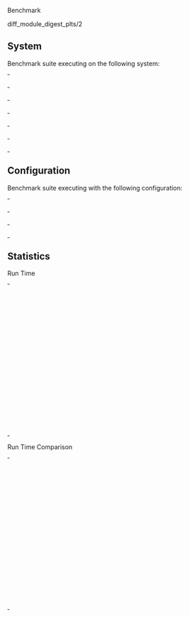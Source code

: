 Benchmark

diff_module_digest_plts/2

## System

Benchmark suite executing on the following system:

<table style="width: 1%">
  <tr>
    <th style="width: 1%; white-space: nowrap">Operating System</th>
    <td>macOS</td>
  </tr><tr>
    <th style="white-space: nowrap">CPU Information</th>
    <td style="white-space: nowrap">Apple M1 Pro</td>
  </tr><tr>
    <th style="white-space: nowrap">Number of Available Cores</th>
    <td style="white-space: nowrap">10</td>
  </tr><tr>
    <th style="white-space: nowrap">Available Memory</th>
    <td style="white-space: nowrap">16 GB</td>
  </tr><tr>
    <th style="white-space: nowrap">Elixir Version</th>
    <td style="white-space: nowrap">1.16.1</td>
  </tr><tr>
    <th style="white-space: nowrap">Erlang Version</th>
    <td style="white-space: nowrap">26.2.2</td>
  </tr>
</table>

## Configuration

Benchmark suite executing with the following configuration:

<table style="width: 1%">
  <tr>
    <th style="width: 1%">:time</th>
    <td style="white-space: nowrap">1 min</td>
  </tr><tr>
    <th>:parallel</th>
    <td style="white-space: nowrap">1</td>
  </tr><tr>
    <th>:warmup</th>
    <td style="white-space: nowrap">2 s</td>
  </tr>
</table>

## Statistics



Run Time

<table style="width: 1%">
  <tr>
    <th>Name</th>
    <th style="text-align: right">IPS</th>
    <th style="text-align: right">Average</th>
    <th style="text-align: right">Devitation</th>
    <th style="text-align: right">Median</th>
    <th style="text-align: right">99th&nbsp;%</th>
  </tr>

  <tr>
    <td style="white-space: nowrap">no module changes</td>
    <td style="white-space: nowrap; text-align: right">261778.73</td>
    <td style="white-space: nowrap; text-align: right">0.00382 ms</td>
    <td style="white-space: nowrap; text-align: right">&plusmn;21.12%</td>
    <td style="white-space: nowrap; text-align: right">0.00358 ms</td>
    <td style="white-space: nowrap; text-align: right">0.00633 ms</td>
  </tr>

  <tr>
    <td style="white-space: nowrap">1 module added </td>
    <td style="white-space: nowrap; text-align: right">957.64</td>
    <td style="white-space: nowrap; text-align: right">1.04 ms</td>
    <td style="white-space: nowrap; text-align: right">&plusmn;9.85%</td>
    <td style="white-space: nowrap; text-align: right">1.00 ms</td>
    <td style="white-space: nowrap; text-align: right">1.35 ms</td>
  </tr>

  <tr>
    <td style="white-space: nowrap">1 added, 1 removed, 1 updated</td>
    <td style="white-space: nowrap; text-align: right">6.10</td>
    <td style="white-space: nowrap; text-align: right">164.04 ms</td>
    <td style="white-space: nowrap; text-align: right">&plusmn;1.26%</td>
    <td style="white-space: nowrap; text-align: right">163.96 ms</td>
    <td style="white-space: nowrap; text-align: right">169.33 ms</td>
  </tr>

  <tr>
    <td style="white-space: nowrap">1 module removed </td>
    <td style="white-space: nowrap; text-align: right">2.70</td>
    <td style="white-space: nowrap; text-align: right">369.87 ms</td>
    <td style="white-space: nowrap; text-align: right">&plusmn;1.71%</td>
    <td style="white-space: nowrap; text-align: right">370.23 ms</td>
    <td style="white-space: nowrap; text-align: right">385.40 ms</td>
  </tr>

  <tr>
    <td style="white-space: nowrap">3 added, 3 removed, 3 updated</td>
    <td style="white-space: nowrap; text-align: right">2.69</td>
    <td style="white-space: nowrap; text-align: right">371.56 ms</td>
    <td style="white-space: nowrap; text-align: right">&plusmn;2.20%</td>
    <td style="white-space: nowrap; text-align: right">369.06 ms</td>
    <td style="white-space: nowrap; text-align: right">392.05 ms</td>
  </tr>

  <tr>
    <td style="white-space: nowrap">1 module updated </td>
    <td style="white-space: nowrap; text-align: right">2.67</td>
    <td style="white-space: nowrap; text-align: right">374.11 ms</td>
    <td style="white-space: nowrap; text-align: right">&plusmn;2.20%</td>
    <td style="white-space: nowrap; text-align: right">374.29 ms</td>
    <td style="white-space: nowrap; text-align: right">389.86 ms</td>
  </tr>

  <tr>
    <td style="white-space: nowrap">100% modules added</td>
    <td style="white-space: nowrap; text-align: right">1.95</td>
    <td style="white-space: nowrap; text-align: right">512.46 ms</td>
    <td style="white-space: nowrap; text-align: right">&plusmn;2.81%</td>
    <td style="white-space: nowrap; text-align: right">509.11 ms</td>
    <td style="white-space: nowrap; text-align: right">617.38 ms</td>
  </tr>

  <tr>
    <td style="white-space: nowrap">10 added, 10 removed, 10 updated</td>
    <td style="white-space: nowrap; text-align: right">0.60</td>
    <td style="white-space: nowrap; text-align: right">1675.21 ms</td>
    <td style="white-space: nowrap; text-align: right">&plusmn;0.78%</td>
    <td style="white-space: nowrap; text-align: right">1674.53 ms</td>
    <td style="white-space: nowrap; text-align: right">1702.81 ms</td>
  </tr>

  <tr>
    <td style="white-space: nowrap">1% added, 1% removed, 1% updated</td>
    <td style="white-space: nowrap; text-align: right">0.45</td>
    <td style="white-space: nowrap; text-align: right">2227.18 ms</td>
    <td style="white-space: nowrap; text-align: right">&plusmn;1.69%</td>
    <td style="white-space: nowrap; text-align: right">2227.90 ms</td>
    <td style="white-space: nowrap; text-align: right">2282.96 ms</td>
  </tr>

  <tr>
    <td style="white-space: nowrap">33% added, 33% removed, 34% updated</td>
    <td style="white-space: nowrap; text-align: right">0.0198</td>
    <td style="white-space: nowrap; text-align: right">50555.33 ms</td>
    <td style="white-space: nowrap; text-align: right">&plusmn;1.77%</td>
    <td style="white-space: nowrap; text-align: right">50555.33 ms</td>
    <td style="white-space: nowrap; text-align: right">51188.47 ms</td>
  </tr>

  <tr>
    <td style="white-space: nowrap">100% modules removed</td>
    <td style="white-space: nowrap; text-align: right">0.0124</td>
    <td style="white-space: nowrap; text-align: right">80508.68 ms</td>
    <td style="white-space: nowrap; text-align: right">&plusmn;0.00%</td>
    <td style="white-space: nowrap; text-align: right">80508.68 ms</td>
    <td style="white-space: nowrap; text-align: right">80508.68 ms</td>
  </tr>

  <tr>
    <td style="white-space: nowrap">100% modules updated</td>
    <td style="white-space: nowrap; text-align: right">0.00796</td>
    <td style="white-space: nowrap; text-align: right">125559.84 ms</td>
    <td style="white-space: nowrap; text-align: right">&plusmn;0.00%</td>
    <td style="white-space: nowrap; text-align: right">125559.84 ms</td>
    <td style="white-space: nowrap; text-align: right">125559.84 ms</td>
  </tr>

</table>


Run Time Comparison

<table style="width: 1%">
  <tr>
    <th>Name</th>
    <th style="text-align: right">IPS</th>
    <th style="text-align: right">Slower</th>
  <tr>
    <td style="white-space: nowrap">no module changes</td>
    <td style="white-space: nowrap;text-align: right">261778.73</td>
    <td>&nbsp;</td>
  </tr>

  <tr>
    <td style="white-space: nowrap">1 module added </td>
    <td style="white-space: nowrap; text-align: right">957.64</td>
    <td style="white-space: nowrap; text-align: right">273.36x</td>
  </tr>

  <tr>
    <td style="white-space: nowrap">1 added, 1 removed, 1 updated</td>
    <td style="white-space: nowrap; text-align: right">6.10</td>
    <td style="white-space: nowrap; text-align: right">42940.96x</td>
  </tr>

  <tr>
    <td style="white-space: nowrap">1 module removed </td>
    <td style="white-space: nowrap; text-align: right">2.70</td>
    <td style="white-space: nowrap; text-align: right">96824.15x</td>
  </tr>

  <tr>
    <td style="white-space: nowrap">3 added, 3 removed, 3 updated</td>
    <td style="white-space: nowrap; text-align: right">2.69</td>
    <td style="white-space: nowrap; text-align: right">97267.25x</td>
  </tr>

  <tr>
    <td style="white-space: nowrap">1 module updated </td>
    <td style="white-space: nowrap; text-align: right">2.67</td>
    <td style="white-space: nowrap; text-align: right">97935.13x</td>
  </tr>

  <tr>
    <td style="white-space: nowrap">100% modules added</td>
    <td style="white-space: nowrap; text-align: right">1.95</td>
    <td style="white-space: nowrap; text-align: right">134152.06x</td>
  </tr>

  <tr>
    <td style="white-space: nowrap">10 added, 10 removed, 10 updated</td>
    <td style="white-space: nowrap; text-align: right">0.60</td>
    <td style="white-space: nowrap; text-align: right">438534.04x</td>
  </tr>

  <tr>
    <td style="white-space: nowrap">1% added, 1% removed, 1% updated</td>
    <td style="white-space: nowrap; text-align: right">0.45</td>
    <td style="white-space: nowrap; text-align: right">583029.64x</td>
  </tr>

  <tr>
    <td style="white-space: nowrap">33% added, 33% removed, 34% updated</td>
    <td style="white-space: nowrap; text-align: right">0.0198</td>
    <td style="white-space: nowrap; text-align: right">13234311.24x</td>
  </tr>

  <tr>
    <td style="white-space: nowrap">100% modules removed</td>
    <td style="white-space: nowrap; text-align: right">0.0124</td>
    <td style="white-space: nowrap; text-align: right">21075459.44x</td>
  </tr>

  <tr>
    <td style="white-space: nowrap">100% modules updated</td>
    <td style="white-space: nowrap; text-align: right">0.00796</td>
    <td style="white-space: nowrap; text-align: right">32868894.88x</td>
  </tr>

</table>
